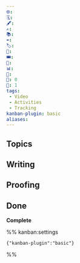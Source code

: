 ```yaml
---
🌐: 
🗓️: 
🖋️: 
✍️: 
📚: 
⬅️: 
🏷️: 
🎫: 
🎟️: 
🔖: 
📊: 
🏁: 
🏹: 0
🎯: 1
tags:
 - Video
 - Activities
 - Tracking
kanban-plugin: basic
aliases:
---
```


## Topics



## Writing



## Proofing



## Done

**Complete**




%% kanban:settings
```
{"kanban-plugin":"basic"}
```
%%
